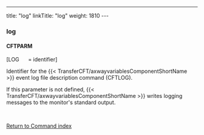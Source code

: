 ---
title: "log"
linkTitle: "log"
weight: 1810
---<span id="log"></span>

### log

#### CFTPARM

[LOG      = identifier]

Identifier for the {{< TransferCFT/axwayvariablesComponentShortName  >}} event
log file description command (CFTLOG).

If this parameter is not defined, {{< TransferCFT/axwayvariablesComponentShortName  >}} writes logging
messages to the monitor's standard output.

 

[Return to Command index](../../)
